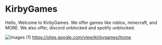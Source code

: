# KirbyGames
Hello, Welcome to KirbyGames. We offer games like roblox, minecraft, and MORE. We also offer, discord unblocked and spotify unblocked.












![images (1)](https://user-images.githubusercontent.com/104150278/165772420-0da1fbb7-7095-42aa-85cd-6d6d4e798f44.jpg) https://sites.google.com/view/kirbygames/home

